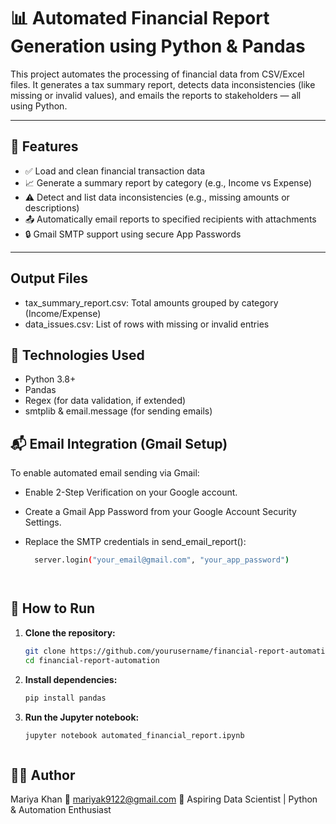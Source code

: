 # 📊 Automated Financial Report Generation using Python & Pandas

This project automates the processing of financial data from CSV/Excel files. It generates a tax summary report, detects data inconsistencies (like missing or invalid values), and emails the reports to stakeholders — all using Python.

 
---


## 🚀 Features

- ✅ Load and clean financial transaction data
- 📈 Generate a summary report by category (e.g., Income vs Expense)
- ⚠️ Detect and list data inconsistencies (e.g., missing amounts or descriptions)
- 📤 Automatically email reports to specified recipients with attachments
- 🔒 Gmail SMTP support using secure App Passwords

---



## Output Files

- tax_summary_report.csv: Total amounts grouped by category (Income/Expense)
- data_issues.csv: List of rows with missing or invalid entries 



## 🧰 Technologies Used

- Python 3.8+
- Pandas
- Regex (for data validation, if extended)
- smtplib & email.message (for sending emails)



## 📬 Email Integration (Gmail Setup)

To enable automated email sending via Gmail:

- Enable 2-Step Verification on your Google account.
- Create a Gmail App Password from your Google Account Security Settings.
- Replace the SMTP credentials in send_email_report():
  
  ```bash
    server.login("your_email@gmail.com", "your_app_password") 




## 🧪 How to Run

1. **Clone the repository:**
   
   ```bash
   git clone https://github.com/yourusername/financial-report-automation.git
   cd financial-report-automation

2. **Install dependencies:**
   
   ```bash
   pip install pandas

3. **Run the Jupyter notebook:**
   
   ```bash
   jupyter notebook automated_financial_report.ipynb



## 🙋‍♀️ Author

Mariya Khan
📧 mariyak9122@gmail.com
💼 Aspiring Data Scientist | Python & Automation Enthusiast
